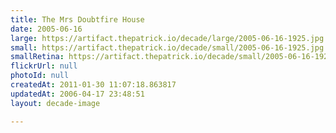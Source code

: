 ```yaml
---
title: The Mrs Doubtfire House
date: 2005-06-16
large: https://artifact.thepatrick.io/decade/large/2005-06-16-1925.jpg
small: https://artifact.thepatrick.io/decade/small/2005-06-16-1925.jpg
smallRetina: https://artifact.thepatrick.io/decade/small/2005-06-16-1925@2x.jpg
flickrUrl: null
photoId: null
createdAt: 2011-01-30 11:07:18.863817
updatedAt: 2006-04-17 23:48:51
layout: decade-image

---
```


